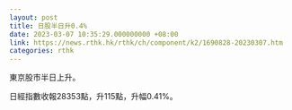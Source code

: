 ```yaml
---
layout: post
title: 日股半日升0.4%
date: 2023-03-07 10:35:29.000000000 +08:00
link: https://news.rthk.hk/rthk/ch/component/k2/1690828-20230307.htm
categories: rthk
---
```


東京股市半日上升。

日經指數收報28353點，升115點，升幅0.41%。
